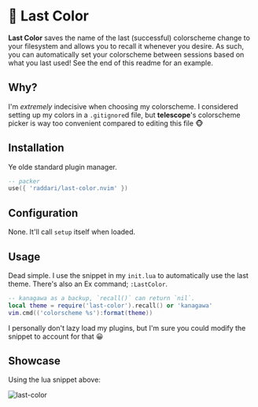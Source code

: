 # 🎨 Last Color
**Last Color** saves the name of the last (successful) colorscheme change to your filesystem and allows you to recall it whenever you desire. As such, you can automatically set your colorscheme between sessions based on what you last used! See the end of this readme for an example.

## Why?
I'm *extremely* indecisive when choosing my colorscheme. I considered setting up my colors in a `.gitignore`d file, but **telescope**'s colorscheme picker is way too convenient compared to editing this file 🐵

## Installation
Ye olde standard plugin manager.
```lua
-- packer
use({ 'raddari/last-color.nvim' })
```

## Configuration
None. It'll call `setup` itself when loaded.

## Usage
Dead simple. I use the snippet in my `init.lua` to automatically use the last theme. There's also an Ex command; `:LastColor`.
```lua
-- kanagawa as a backup, `recall()` can return `nil`.
local theme = require('last-color').recall() or 'kanagawa'
vim.cmd(('colorscheme %s'):format(theme))
```
I personally don't lazy load my plugins, but I'm sure you could modify the snippet to account for that 😀

## Showcase
Using the lua snippet above:

![last-color](https://user-images.githubusercontent.com/25364469/189385514-563ca684-41c9-42db-a2a6-12921f4f3095.gif)
